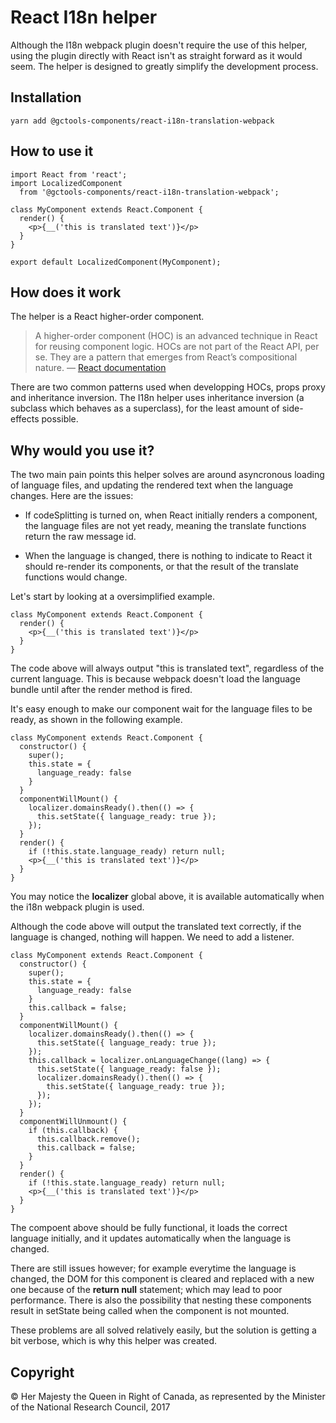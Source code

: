# React I18n helper
Although the I18n webpack plugin doesn't require the use of this
helper, using the plugin directly with React isn't as straight
forward as it would seem. The helper is designed to greatly simplify the
development process.

## Installation

```
yarn add @gctools-components/react-i18n-translation-webpack
```

## How to use it

```
import React from 'react';
import LocalizedComponent
  from '@gctools-components/react-i18n-translation-webpack';

class MyComponent extends React.Component {
  render() {
    <p>{__('this is translated text')}</p>
  }
}

export default LocalizedComponent(MyComponent);
```

## How does it work

The helper is a React higher-order component.

> A higher-order component (HOC) is an advanced technique in React for
> reusing component logic. HOCs are not part of the React API, per se.
> They are a pattern that emerges from React’s compositional nature.
> — [React documentation](https://reactjs.org/docs/higher-order-components.html)

There are two common patterns used when developping HOCs, props proxy
and inheritance inversion.  The I18n helper uses inheritance inversion
(a subclass which behaves as a superclass), for the least amount of
side-effects possible.

## Why would you use it?

The two main pain points this helper solves are around asyncronous
loading of language files, and updating the rendered text when the
language changes.  Here are the issues:

  * If codeSplitting is turned on, when React initially renders a
  component, the language files are not yet ready, meaning the translate
  functions return the raw message id.

  * When the language is changed, there is nothing to indicate to React it
  should re-render its components, or that the result of the translate
  functions would change.

Let's start by looking at a oversimplified example.

```
class MyComponent extends React.Component {
  render() {
    <p>{__('this is translated text')}</p>
  }
}
```

The code above will always output "this is translated text",
regardless of the current language.  This is because webpack doesn't
load the language bundle until after the render method is fired.

It's easy enough to make our component wait for the language files
to be ready, as shown in the following example.

```
class MyComponent extends React.Component {
  constructor() {
    super();
    this.state = {
      language_ready: false
    }
  }
  componentWillMount() {
    localizer.domainsReady().then(() => {
      this.setState({ language_ready: true });
    });
  }
  render() {
    if (!this.state.language_ready) return null;
    <p>{__('this is translated text')}</p>
  }
}
```

You may notice the **localizer** global above, it is
available automatically when the i18n webpack plugin is used.

Although the code above will output the translated text correctly, if the
language is changed, nothing will happen.  We need to add a listener.

```
class MyComponent extends React.Component {
  constructor() {
    super();
    this.state = {
      language_ready: false
    }
    this.callback = false;
  }
  componentWillMount() {
    localizer.domainsReady().then(() => {
      this.setState({ language_ready: true });
    });
    this.callback = localizer.onLanguageChange((lang) => {
      this.setState({ language_ready: false });
      localizer.domainsReady().then(() => {
        this.setState({ language_ready: true });
      });
    });
  }
  componentWillUnmount() {
    if (this.callback) {
      this.callback.remove();
      this.callback = false;
    }
  }
  render() {
    if (!this.state.language_ready) return null;
    <p>{__('this is translated text')}</p>
  }
}
```

The compoent above should be fully functional, it loads the correct
language initially, and it updates automatically when the language is
changed.

There are still issues however; for example everytime the language is
changed, the DOM for this component is cleared and replaced with a new
one because of the **return null** statement; which may
lead to poor performance.  There is also the possibility that nesting
these components result in setState being called when the component is
not mounted.

These problems are all solved relatively easily, but the solution is
getting a bit verbose, which is why this helper was created.

## Copyright
© Her Majesty the Queen in Right of Canada, as represented by the Minister of
the National Research Council, 2017
